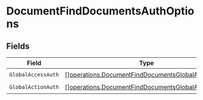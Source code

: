 # DocumentFindDocumentsAuthOptions


## Fields

| Field                                                                                                                  | Type                                                                                                                   | Required                                                                                                               | Description                                                                                                            |
| ---------------------------------------------------------------------------------------------------------------------- | ---------------------------------------------------------------------------------------------------------------------- | ---------------------------------------------------------------------------------------------------------------------- | ---------------------------------------------------------------------------------------------------------------------- |
| `GlobalAccessAuth`                                                                                                     | [][operations.DocumentFindDocumentsGlobalAccessAuth](../../models/operations/documentfinddocumentsglobalaccessauth.md) | :heavy_check_mark:                                                                                                     | N/A                                                                                                                    |
| `GlobalActionAuth`                                                                                                     | [][operations.DocumentFindDocumentsGlobalActionAuth](../../models/operations/documentfinddocumentsglobalactionauth.md) | :heavy_check_mark:                                                                                                     | N/A                                                                                                                    |